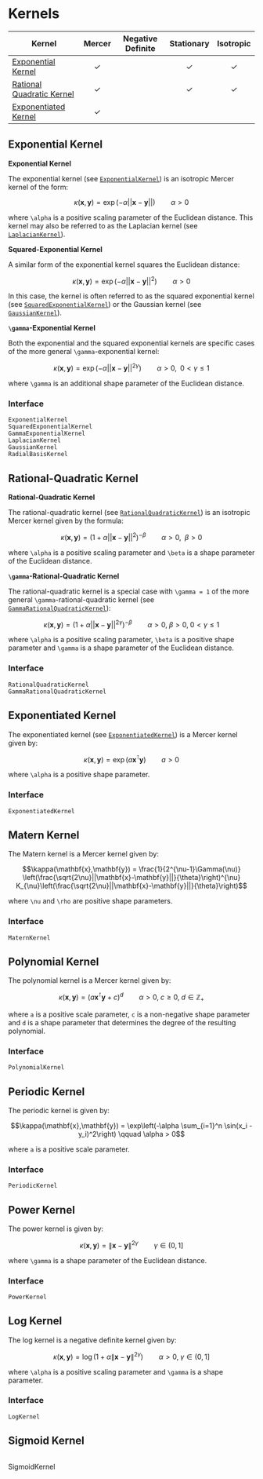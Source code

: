 # Kernels

| Kernel | Mercer | Negative Definite | Stationary | Isotropic |
| --- | :-: | :-: | :-: | :-: |
| [Exponential Kernel](#Exponential-Kernel-1) | ✓ | | ✓ | ✓ |
| [Rational Quadratic Kernel](#Rational-Quadratic-Kernel-1) | ✓ | | ✓ | ✓ |
| [Exponentiated Kernel](#Exponentiated-Kernel-1) | ✓ | | | |

## Exponential Kernel

**Exponential Kernel**

The exponential kernel (see [`ExponentialKernel`](@ref)) is an isotropic Mercer kernel of
the form:

```math
\kappa(\mathbf{x},\mathbf{y})
= \exp\left(-\alpha ||\mathbf{x} - \mathbf{y}||\right)
\qquad \alpha > 0
```
where ``\alpha`` is a positive scaling parameter of the Euclidean distance. This kernel may
also be referred to as the Laplacian kernel (see [`LaplacianKernel`](@ref)).

**Squared-Exponential Kernel**

A similar form of the exponential kernel squares the Euclidean distance:

```math
\kappa(\mathbf{x},\mathbf{y})
= \exp\left(-\alpha ||\mathbf{x} - \mathbf{y}||^2\right)
\qquad \alpha > 0
```
In this case, the kernel is often referred to as the squared exponential kernel (see
[`SquaredExponentialKernel`](@ref)) or the Gaussian kernel (see [`GaussianKernel`](@ref)).

**``\gamma``-Exponential Kernel**

Both the exponential and the squared exponential kernels are specific cases of the more
general ``\gamma``-exponential kernel:

```math
\kappa(\mathbf{x},\mathbf{y})
= \exp\left(-\alpha ||\mathbf{x} - \mathbf{y}||^{2\gamma}\right)
\qquad \alpha > 0, \;\; 0 < \gamma \leq 1
```
where ``\gamma`` is an additional shape parameter of the Euclidean distance.

### Interface

```@docs
ExponentialKernel
SquaredExponentialKernel
GammaExponentialKernel
LaplacianKernel
GaussianKernel
RadialBasisKernel
```

## Rational-Quadratic Kernel

**Rational-Quadratic Kernel**

The rational-quadratic kernel (see [`RationalQuadraticKernel`](@ref)) is an isotropic
Mercer kernel given by the formula:

```math
\kappa(\mathbf{x},\mathbf{y})
= \left(1 +\alpha ||\mathbf{x} - \mathbf{y}||^{2}\right)^{-\beta}
\qquad \alpha > 0, \;\; \beta > 0
```
where ``\alpha`` is a positive scaling parameter and ``\beta`` is a shape parameter of the
Euclidean distance.

**``\gamma``-Rational-Quadratic Kernel**

The rational-quadratic kernel is a special case with ``\gamma = 1`` of the more general
``\gamma``-rational-quadratic kernel (see [`GammaRationalQuadraticKernel`](@ref)):

```math
\kappa(\mathbf{x},\mathbf{y})
= \left(1 +\alpha ||\mathbf{x} - \mathbf{y}||^{2\gamma}\right)^{-\beta}
\qquad \alpha > 0, \; \beta > 0, \; 0 < \gamma \leq 1
```
where ``\alpha`` is a positive scaling parameter, ``\beta`` is a positive shape parameter
and ``\gamma`` is a shape parameter of the Euclidean distance.

### Interface
```@docs
RationalQuadraticKernel
GammaRationalQuadraticKernel
```

## Exponentiated Kernel

The exponentiated kernel (see [`ExponentiatedKernel`](@ref)) is a Mercer kernel given by:

```math
\kappa(\mathbf{x},\mathbf{y}) = \exp\left(a \mathbf{x}^\intercal \mathbf{y} \right)
\qquad a > 0
```

where ``\alpha`` is a positive shape parameter.

### Interface
```@docs
ExponentiatedKernel
```

## Matern Kernel

The Matern kernel is a Mercer kernel given by:

```math
\kappa(\mathbf{x},\mathbf{y}) =
\frac{1}{2^{\nu-1}\Gamma(\nu)}
\left(\frac{\sqrt{2\nu}||\mathbf{x}-\mathbf{y}||}{\theta}\right)^{\nu}
K_{\nu}\left(\frac{\sqrt{2\nu}||\mathbf{x}-\mathbf{y}||}{\theta}\right)
```
where ``\nu`` and ``\rho`` are positive shape parameters.

### Interface
```@docs
MaternKernel
```

## Polynomial Kernel
The polynomial kernel is a Mercer kernel given by:

```math
\kappa(\mathbf{x},\mathbf{y}) =
(a \mathbf{x}^\intercal \mathbf{y} + c)^d
\qquad \alpha > 0, \; c \geq 0, \; d \in \mathbb{Z}_{+}
```
where ``a`` is a positive scale parameter, ``c`` is a non-negative shape parameter and ``d``
is a shape parameter that determines the degree of the resulting polynomial.

### Interface
```@docs
PolynomialKernel
```

## Periodic Kernel
The periodic kernel is given by:

```math
\kappa(\mathbf{x},\mathbf{y}) =
\exp\left(-\alpha \sum_{i=1}^n \sin(x_i - y_i)^2\right)
\qquad \alpha > 0
```
where ``a`` is a positive scale parameter.

### Interface
```@docs
PeriodicKernel
```

## Power Kernel
The power kernel is given by:

```math
\kappa(\mathbf{x},\mathbf{y}) =
\|\mathbf{x} - \mathbf{y} \|^{2\gamma}
\qquad \gamma \in (0,1]
```
where ``\gamma`` is a shape parameter of the Euclidean distance.

### Interface
```@docs
PowerKernel
```

## Log Kernel
The log kernel is a negative definite kernel given by:

```math
\kappa(\mathbf{x},\mathbf{y}) =
\log \left(1 + \alpha\|\mathbf{x} - \mathbf{y} \|^{2\gamma}\right)
\qquad \alpha > 0, \; \gamma \in (0,1]
```
where ``\alpha`` is a positive scaling parameter and ``\gamma`` is a shape parameter.

### Interface
```@docs
LogKernel
```

## Sigmoid Kernel

```@docs
```
SigmoidKernel